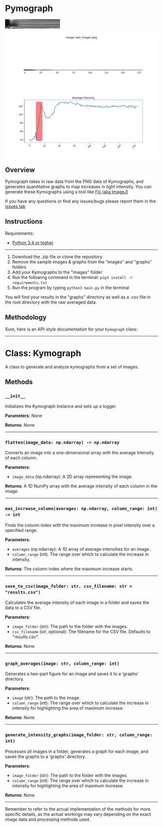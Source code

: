 # Pymograph
![test1](images/test_image1.png)

![graph1](graphs/graph_test_image1.png)

## Overview 
Pymograph takes in raw data from the PNG data of Kymographs, and generates quantitative graphs to map increases in light intensity. You can generate these Kymographs using a tool like [Fiji (aka ImageJ)](https://imagej.net/software/fiji/)

If you have any questions or find any issues/bugs please report them in the [issues tab](https://github.com/nakajimayoshi/pymograph/issues)

## Instructions

Requirements: 
- [Python 3.4 or higher](https://www.python.org/downloads/)

---
1. Download the .zip file or clone the repository
2. Remove the sample images & graphs from the "images" and "graphs" folders
3. Add your Kymographs to the "images" folder 
4. Run the following command in the terminal: 
    `pip3 install -r requirements.txt`
5. Run the program by typing `python3 main.py` in the terminal

You will find your results in the "graphs" directory as well as a .csv file in the root directory with the raw averaged data. 

## Methodology 

Sure, here is an API-style documentation for your `Kymograph` class:

---

# Class: Kymograph

A class to generate and analyze kymographs from a set of images.

## Methods

### `__init__` 

Initializes the Kymograph instance and sets up a logger.

**Parameters**: None

**Returns**: None

---

### `flatten(image_data: np.ndarray) -> np.ndarray`

Converts an image into a one-dimensional array with the average intensity of each column.

**Parameters**:
- `image_data` (np.ndarray): A 2D array representing the image.

**Returns**: A 1D NumPy array with the average intensity of each column in the image.

---

### `max_increase_column(averages: np.ndarray, column_range: int) -> int`

Finds the column index with the maximum increase in pixel intensity over a specified range.

**Parameters**:
- `averages` (np.ndarray): A 1D array of average intensities for an image.
- `column_range` (int): The range over which to calculate the increase in intensity.

**Returns**: The column index where the maximum increase starts.

---

### `save_to_csv(image_folder: str, csv_filename: str = "results.csv")`

Calculates the average intensity of each image in a folder and saves the data to a CSV file.

**Parameters**:
- `image_folder` (str): The path to the folder with the images.
- `csv_filename` (str, optional): The filename for the CSV file. Defaults to "results.csv".

**Returns**: None

---

### `graph_averages(image: str, column_range: int)`

Generates a two-part figure for an image and saves it to a 'graphs' directory. 

**Parameters**:
- `image` (str): The path to the image.
- `column_range` (int): The range over which to calculate the increase in intensity for highlighting the area of maximum increase.

**Returns**: None

---

### `generate_intensity_graphs(image_folder: str, column_range: int)`

Processes all images in a folder, generates a graph for each image, and saves the graphs to a 'graphs' directory.

**Parameters**:
- `image_folder` (str): The path to the folder with the images.
- `column_range` (int): The range over which to calculate the increase in intensity for highlighting the area of maximum increase.

**Returns**: None

---

Remember to refer to the actual implementation of the methods for more specific details, as the actual workings may vary depending on the exact image data and processing methods used.

